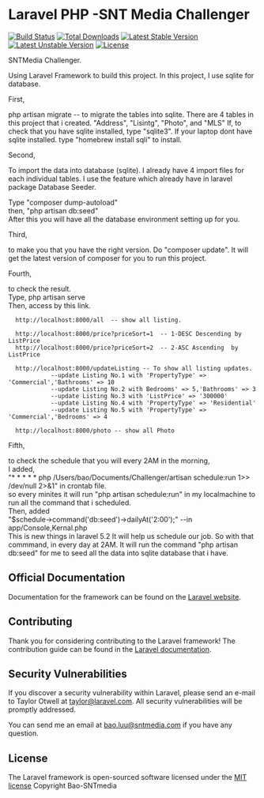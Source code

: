 # Laravel PHP -SNT Media Challenger

[![Build Status](https://travis-ci.org/laravel/framework.svg)](https://travis-ci.org/laravel/framework)
[![Total Downloads](https://poser.pugx.org/laravel/framework/d/total.svg)](https://packagist.org/packages/laravel/framework)
[![Latest Stable Version](https://poser.pugx.org/laravel/framework/v/stable.svg)](https://packagist.org/packages/laravel/framework)
[![Latest Unstable Version](https://poser.pugx.org/laravel/framework/v/unstable.svg)](https://packagist.org/packages/laravel/framework)
[![License](https://poser.pugx.org/laravel/framework/license.svg)](https://packagist.org/packages/laravel/framework)

SNTMedia Challenger. 
 
<p>Using Laravel Framework to build this project. 
In this project, I use sqlite for database. </p>
<p>First,</p>
  <p>php artisan migrate   -- to migrate the tables into sqlite. There are 4 tables in this project that i created. "Address", "Lisintg", "Photo", and "MLS"
  If, to check that you have sqlite installed, type "sqlite3". 
  If your laptop dont have sqlite installed. type "homebrew install sqli" to install. </p>
<p>Second,</p> 
  <p>To import the data into database (sqlite). I already have 4 import files for each individual tables. I use the feature which already have in laravel package Database Seeder. </p>
  Type  "composer dump-autoload" </br>
  then, "php artisan db:seed" </br>
  After this you will have all the database environment setting up for you. 
<p>Third, </p>
to make you that you have the right version. Do "composer update". It will get the latest version of composer for you to run this project.</br>
<p>Fourth, </p>
to check the result. </br>
  Type, php artisan serve </br>
  Then, access by this link. 
  
      http://localhost:8000/all  -- show all listing.
      
      http://localhost:8000/price?priceSort=1  -- 1-DESC Descending by ListPrice
      http://localhost:8000/price?priceSort=2  -- 2-ASC Ascending  by ListPrice
      
      http://localhost:8000/updateListing -- To show all listing updates. 
                --update Listing No.1 with 'PropertyType' => 'Commercial','Bathrooms' => 10
                --update Listing No.2 with Bedrooms' => 5,'Bathrooms' => 3
                --update Listing No.3 with 'ListPrice' => '300000'
                --update Listing No.4 with 'PropertyType' => 'Residential'
                --update Listing No.5 with 'PropertyType' => 'Commercial','Bedrooms' => 4
      
      http://localhost:8000/photo -- show all Photo
      
<p>Fifth, </p> 
to check the schedule that you will every 2AM in the morning, </br>
  I added, </br>
    "* * * * * php /Users/bao/Documents/Challenger/artisan schedule:run 1>> /dev/null 2>&1" in crontab file. </br>
    so every minites it will run "php artisan schedule:run" in my localmachine to run all the command that i scheduled. </br>
  Then, added </br>
    "$schedule->command('db:seed')->dailyAt('2:00');" --in app/Console,Kernal.php </br>
  This is new things in laravel 5.2 It will help us schedule our job. So with that commmand, in every day at 2AM. It will run the command "php artisan db:seed" for me to seed all the data into sqlite database that i have.  </br>
      

## Official Documentation

Documentation for the framework can be found on the [Laravel website](http://laravel.com/docs).

## Contributing

Thank you for considering contributing to the Laravel framework! The contribution guide can be found in the [Laravel documentation](http://laravel.com/docs/contributions).

## Security Vulnerabilities

If you discover a security vulnerability within Laravel, please send an e-mail to Taylor Otwell at taylor@laravel.com. All security vulnerabilities will be promptly addressed.

You can send me an email at bao.luu@sntmedia.com if you have any question.

## License

The Laravel framework is open-sourced software licensed under the [MIT license](http://opensource.org/licenses/MIT)
Copyright Bao-SNTmedia
